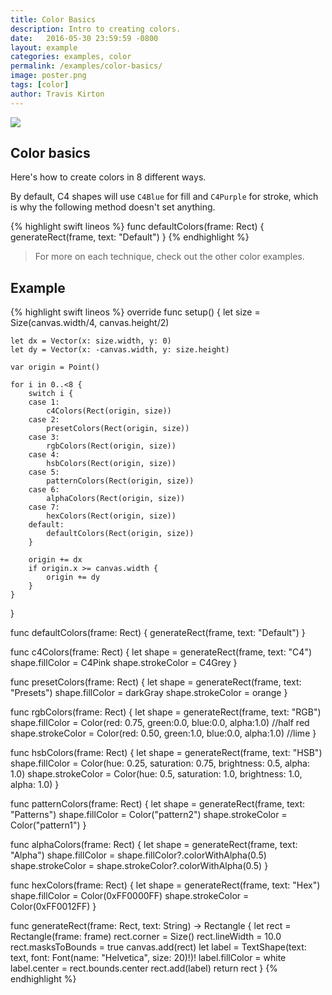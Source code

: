 ```yaml
---
title: Color Basics
description: Intro to creating colors.
date:   2016-05-30 23:59:59 -0800
layout: example
categories: examples, color
permalink: /examples/color-basics/
image: poster.png
tags: [color]
author: Travis Kirton
---
```

![](basics.png)

## Color basics
Here's how to create colors in 8 different ways. 

By default, C4 shapes will use `C4Blue` for fill and `C4Purple` for stroke, which is why the following method doesn't set anything.

{% highlight swift lineos %}
func defaultColors(frame: Rect) {
    generateRect(frame, text: "Default")
}
{% endhighlight %}

> For more on each technique, check out the other color examples.

## Example
{% highlight swift lineos %}
override func setup() {
    let size = Size(canvas.width/4, canvas.height/2)

    let dx = Vector(x: size.width, y: 0)
    let dy = Vector(x: -canvas.width, y: size.height)

    var origin = Point()

    for i in 0..<8 {
        switch i {
        case 1:
            c4Colors(Rect(origin, size))
        case 2:
            presetColors(Rect(origin, size))
        case 3:
            rgbColors(Rect(origin, size))
        case 4:
            hsbColors(Rect(origin, size))
        case 5:
            patternColors(Rect(origin, size))
        case 6:
            alphaColors(Rect(origin, size))
        case 7:
            hexColors(Rect(origin, size))
        default:
            defaultColors(Rect(origin, size))
        }

        origin += dx
        if origin.x >= canvas.width {
            origin += dy
        }
    }
}

func defaultColors(frame: Rect) {
    generateRect(frame, text: "Default")
}

func c4Colors(frame: Rect) {
    let shape = generateRect(frame, text: "C4")
    shape.fillColor = C4Pink
    shape.strokeColor = C4Grey
}

func presetColors(frame: Rect) {
    let shape = generateRect(frame, text: "Presets")
    shape.fillColor = darkGray
    shape.strokeColor = orange
}

func rgbColors(frame: Rect) {
    let shape = generateRect(frame, text: "RGB")
    shape.fillColor = Color(red: 0.75, green:0.0, blue:0.0, alpha:1.0) //half red
    shape.strokeColor = Color(red: 0.50, green:1.0, blue:0.0, alpha:1.0) //lime
}

func hsbColors(frame: Rect) {
    let shape = generateRect(frame, text: "HSB")
    shape.fillColor = Color(hue: 0.25, saturation: 0.75, brightness: 0.5, alpha: 1.0)
    shape.strokeColor = Color(hue: 0.5, saturation: 1.0, brightness: 1.0, alpha: 1.0)
}

func patternColors(frame: Rect) {
    let shape = generateRect(frame, text: "Patterns")
    shape.fillColor = Color("pattern2")
    shape.strokeColor = Color("pattern1")
}

func alphaColors(frame: Rect) {
    let shape = generateRect(frame, text: "Alpha")
    shape.fillColor = shape.fillColor?.colorWithAlpha(0.5)
    shape.strokeColor = shape.strokeColor?.colorWithAlpha(0.5)
}

func hexColors(frame: Rect) {
    let shape = generateRect(frame, text: "Hex")
    shape.fillColor = Color(0xFF0000FF)
    shape.strokeColor = Color(0xFF0012FF)
}

func generateRect(frame: Rect, text: String) -> Rectangle {
    let rect = Rectangle(frame: frame)
    rect.corner = Size()
    rect.lineWidth = 10.0
    rect.masksToBounds = true
    canvas.add(rect)
    let label = TextShape(text: text, font: Font(name: "Helvetica", size: 20)!)!
    label.fillColor = white
    label.center = rect.bounds.center
    rect.add(label)
    return rect
}
{% endhighlight %}
